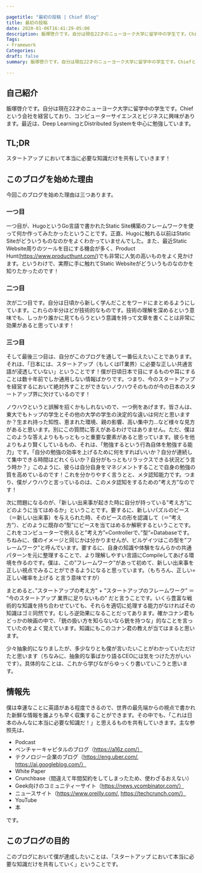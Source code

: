 ```yaml
---

pagetitle: "最初の投稿 | Chief Blog"
title: 最初の投稿
date: 2020-01-06T16:41:29-05:00
description: 飯塚啓介です。自分は現在22才のニューヨーク大学に留学中の学生です。Chiefという会社を経営しており、コンピューターサイエンスとビジネスに興味があります。最近は、Deep LearningとDistributed Systemを中心に勉強しています。
Tags:
- Framework
Categories:
draft: false
summary: 飯塚啓介です。自分は現在22才のニューヨーク大学に留学中の学生です。Chiefという会社を経営しており、コンピューターサイエンスとビジネスに興味があります。最近は、Deep LearningとDistributed Systemを中心に勉強しています。

---
```


## 自己紹介

飯塚啓介です。自分は現在22才のニューヨーク大学に留学中の学生です。Chiefという会社を経営しており、コンピューターサイエンスとビジネスに興味があります。最近は、Deep LearningとDistributed Systemを中心に勉強しています。

## TL;DR

スタートアップ において本当に必要な知識だけを共有していきます！

## このブログを始めた理由

今回このブログを始めた理由は三つあります。

### 一つ目

一つ目が、HugoというGo言語で書かれたStatic Site構築のフレームワークを使って何か作ってみたかったということです。正直、Hugoに触れる以前はStatic Siteがどういうものなのかをよくわかっていませんでした。また、最近Static Website周りのツールを目にする機会が多く、Product Hunt(https://www.producthunt.com/)でも非常に人気の高いものをよく見かけます。というわけで、実際に手に触れてStatic Websiteがどういうものなのかを知りたかったのです！

### 二つ目

次が二つ目です。自分は日頃から新しく学んだことをワードにまとめるようにしています。これらの半分ほどが技術的なものです。技術の理解を深めるという意味でも、しっかり誰かに見てもらうという意識を持って文章を書くことは非常に効果があると思っています！

### 三つ目

そして最後三つ目は、自分がこのブログを通して一番伝えたいことであります。それは、「日本には、スタートアップ（もしくはIT業界）に必要な正しい共通言語が浸透していない」ということです！僕が日頃日本で目にするものや耳にすることは数十年前でしか通用しない情報ばかりです。つまり、今のスタートアップを経営するにおいて絶対外すことができないノウハウそのものが今の日本のスタートアップ界に欠けているのです！

ノウハウというと誤解を招くかもしれないので、一つ例をあげます。皆さんは、東大でもトップの学生とその他の大学の学生の決定的な違いは何だと思いますか？生まれ持った知性、恵まれた環境、親の影響、高い集中力...など様々な見方があると思います。別にこの質問に答えがあるわけではありません。ただ、僕はこのような答えよりももっともっと重要な要素があると思っています。彼らを他よりもより賢くしているもの、それは、「勉強するという行為自体を勉強する能力」です。「自分の勉強の効率を上げるために何をすればいいか？自分が連続して集中できる時間はどれくらいか？自分がもっともリラックスできる状況どう言う時か？」このように、彼らは自分自身をマネジメントすることで自身の勉強の質を高めているのです！これを分かりやすく言うとと、メタ認知能力です。つまり、僕がノウハウと言っているのは、このメタ認知をするための”考え方”なのです！

次に問題になるのが、「新しい出来事が起きた時に自分が持っている”考え方”にどのように当てはめるか」ということです。要するに、新しいパズルのピース（＝新しい出来事）を与えられた時、そのピースの形を認識して（＝”考え方”）、どのように既存の”型”にピースを当てはめるか解釈するということです。これをコンピューターで例えると”考え方”=Controllerで、”型”=Databaseです。ちねみに、僕のイメージと同じかは分かりませんが、ビルゲイツはこの型を”フレームワーク”と呼んでいます。要するに、自身の知識や体験をなんらかの共通パターンを元に整理することで、より理解しやすい言語にCompileしてあげる環境を作るのです。僕は、この”フレームワーク”があって初めて、新しい出来事を正しい視点でみることができるようになると思っています。（もちろん、正しい=正しい確率を上げる と言う意味ですが）

まとめると、”スタートアップの考え方” + ”スタートアップのフレームワーク” ＝ ”今のスタートアップ 業界に足りないもの” だと言うことです。いくら豊富な戦術的な知識を持ち合わせていても、それらを適切に処理する能力がなければその知識はゴミ同然です。むしろ逆効果になることだってあります。確かコナン君もどっかの映画の中で、「銃の扱い方を知らないなら銃を持つな」的なことを言っていたのをよく覚えています。知識にもこのコナン君の教えが当てはまると思います。

少々抽象的になりましたが、多少なりとも僕が言いたいことがわかっていただけたと思います（ちなみに、抽象的な事ばかり語るCEOには気をつけた方がいいです）。具体的なことは、これから学びながらゆっくり書いていこうと思います。

## 情報先

僕は幸運なことに英語がある程度できるので、世界の最先端からの視点で書かれた新鮮な情報を誰よりも早く収集することができます。その中でも、「これは日本のみんなに本当に必要な知識だ！」と思えるものを共有していきます。主な参照先は、

- Podcast
- ベンチャーキャピタルのブログ（https://a16z.com/）
- テクノロジー企業のブログ（https://eng.uber.com/, https://ai.googleblog.com/）
- White Paper
- Crunchbase（間違えて年間契約をしてしまったため、使わざるおえない）
- Geek向けのコミュニティーサイト（https://news.ycombinator.com/）
- ニュースサイト（https://www.oreilly.com/, https://techcrunch.com/）
- YouTube
- 本

です。

## このブログの目的

このブログにおいて僕が達成したいことは、「スタートアップ において本当に必要な知識だけを共有していく」ということです。